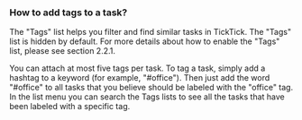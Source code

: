 ### How to add tags to a task?

The "Tags" list helps you filter and find similar tasks in TickTick. The "Tags" list is hidden by default. For more details about how to enable the "Tags" list, please see section 2.2.1.

You can attach at most five tags per task. To tag a task, simply add a hashtag to a keyword \(for example, "\#office"\). Then just add the word "\#office" to all tasks that you believe should be labeled with the "office" tag. In the list menu you can search the Tags lists to see all the tasks that have been labeled with a specific tag.

